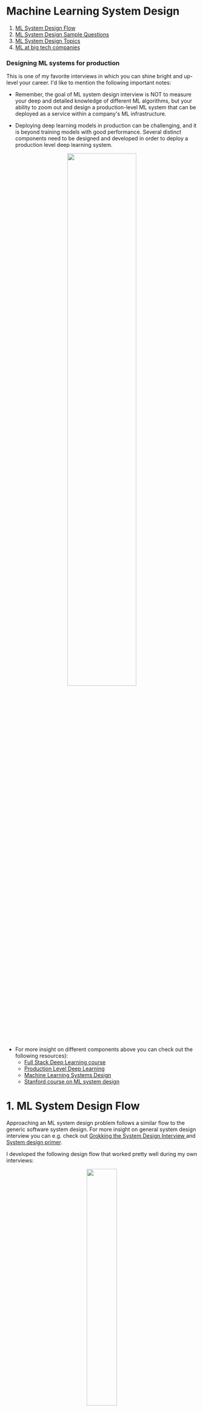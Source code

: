 # <a name="ml-sys"></a>  Machine Learning System Design

1. [ML System Design Flow](#ml-sys-d-f)
2. [ML System Design Sample Questions](#ml-sys-d-q)
3. [ML System Design Topics](#ml-sys-d-t)
4. [ML at big tech companies](#ml-sys-d-c)

### Designing ML systems for production
This is one of my favorite interviews in which you can shine bright and up-level your career. I'd like to mention the following important notes:

- Remember, the goal of ML system design interview is NOT to measure your deep and detailed knowledge of different ML algorithms, but your ability to zoom out and design a production-level ML system that can be deployed as a service within a company's ML infrastructure.

- Deploying deep learning models in production can be challenging, and it is beyond training models with good performance. Several distinct components need to be designed and developed in order to deploy a production level deep learning system.
<p align="center">
<img src="https://github.com/alirezadir/Production-Level-Deep-Learning/blob/master/images/components.png" title="" width="60%" height="60%">
</p>

- For more insight on different components above you can check out the following resources):
  - [Full Stack Deep Learning course](https://fall2019.fullstackdeeplearning.com/)
  - [Production Level Deep Learning](https://github.com/alirezadir/Production-Level-Deep-Learning)
  - [Machine Learning Systems Design](https://github.com/chiphuyen/machine-learning-systems-design)
  - [Stanford course on ML system design](https://online.stanford.edu/courses/cs329s-machine-learning-systems-design)



# 1. ML System Design Flow <a name="ml-sys-d-f"></a>
Approaching an ML system design problem follows a similar flow to the generic software system design.
For more insight on general system design interview you can e.g. check out [Grokking the System Design Interview
](https://www.educative.io/courses/grokking-the-system-design-interview)
and [System design primer](https://github.com/donnemartin/system-design-primer).



I developed the following design flow that worked pretty well during my own interviews:

<p align="center">
<img src="https://user-images.githubusercontent.com/5262877/219497742-f70eca2a-4338-4362-8a6a-ec83057a3230.png" title="" width="40%" height="40%">
</p>


## 1. Problem Formulation 
  - Use case(s) and business goal
  - What does it mean? 
    - Translate an abstract problem into an ML problem (identify it e.g. as binary classification, multi-classification, unsupervised learning, etc)
   - Requirements
      - Scope, scale, and personalization   
      - prediction: latency, scale of prediction 
   - Assumptions 
   - Do we need ML to solve this problem? 
      - Trade off between impact and cost
        - Costs: Data collection, data annotation, compute 
        - if Yes, we choose an ML system to design. If No, follow a general system design flow.  

## 2. Metrics (Offline and Online)
  - Offline metrics (e.g. classification, relevance metrics)  
    - Accuracy related metrics
      - Precision, Recall, F1, AUC ROC, mAP, logloss, etc
        - Imbalanced data
    - Retrieval metrics
      - Precision@k, MAP, MRR    
    - Ranking metrics 
      - NDCG 
    - Problem specific metrics 
      - e.g. BLEURT, GLUE for language, CPE for ads, etc  
    - Latency 
    - Computational cost (in particular for on-device)
  - Online metrics 
    - CTR
    - Task/session success/failure rate/times, 
    - Engagement rate
    - Reciprocal rank of first click etc, 
    - Conversion rate
    - Counter metrics: direct negative feedback (hide, report)
  - Trade-offs b/w metrics 

## 3. Architectural Components (MVP Logic)
   - High level architecture and main components
        - non-ML components: 
          - user, app server, DBs, KGs, etc and their interactions   
      - ML components: 
        - Modeling modules (e.g. candidate generator, ranker, ect)
        - Train data generator  
   - Model based vs rule based logic 
        - Pros and cons, and decision 
          -  Note: Always start as simple as possible (KISS) and iterate over 
    - Propose a simple model (e.g. a binary logistic regression classifier)
     

## 4. Data Collection and Preperation 
  - Data needs 
    - target variable 
    - big actors in signals (e.g. users, items, etc)
    - type (e.g. image, text, video, etc) and volume
  - Sources
      - availability and cost
      - implicit (logging), explicit (e.g. user survey)   
  - Sampling 
    - Nonprobablistic sampling   
    - Probabilistic sampling methods 
      - random, stratified, reservoir, importance sampling
  - Labelling (for supervised)
    - Labling methods
      - Natural labels (extracted from data e.g. clicks, likes, purchase, etc)   
        - Missing negative labels (not clicking is not a negative label): 
          - Negative sampling    
      - Explicit user feedback 
      - Human annotation (super costly, slow, privacy issues)
     - Handliing lack of labels
      - Programmatic labeling methods (noisy, pros: cost, privacy, adaptive)
        - Semi-supervised methods (from an initial smaller set of labels e.g. perturbation based)
        - Weak supervision (encode heuristics e.g. keywords, regex, db, output of other ML models)
      - Transfer learning: 
        - pretrain on cheap large data (e.g. GPT-3), 
        - zero-shot or fine-tune for downstream task  
      - Active learning
    - Labeling cost and trade-offs
  - Class imbalance 
      - Resampling 
      - weighted loss fcn 
      - combining classes  
  - Data augmentation 
  - Data generation 
    - Data ingestion (offline, online)
    - Feature generation (next)
    - Feature transform
    - Label generation 
    - Joiner 
 
## 5. Feature Engineering 
  - Choosing features
    - Define big actors (e.g. user, item, document, query, ad, context), 
    - Define actor specific features (current, historic)
      - Example text features: n-grams (uni,bi), intent, topic, frequency, length, embeddings  
      - Example user features: user profile, user history, user interests  
    - Define cross features (e.g. user-item, or query-document features)
      - Example query-document features: tf-idf 
      - Example user-item features: user-video watch history, user search history, user-ad interactions(view, like) 
    - Privacy constraints 
  - Feature representation
    - One hot encoding
    - Embeddings 
      - e.g. for text, image, graphs, users (how), stores, etc
      - how to generate/learn?
      - pre-compute and store 
    - Encoding categorical features (one hot, ordinal, count, etc) 
    - Positional embeddings 
  - Missing Values 
  - Scaling/Normalization 
  - Feature importance 
  - Featurizer (raw data -> features)
    
## 6. Model Development, Training, and Offline Evaluation 
  - Modular architecture 
    - Model 1 architecture  (e.g. candidate generation)
    - Model 2 architecture (e.g. ranker, filter)
    - ... 
 - Data splits (train, dev, test)
    - Portions
    - Splitting time-correlated data (split by time)
      - seasonality, trend  
    - Data leackage: 
      - scale after split, 
      - use only train split for stats, scaling, and missing vals
- Model training procedure 
  - Model validation  
  - Model offline evaluations 
  - Debugging
  - Offline vs online training  
  - Iterate over MVP model
    - Model Selection 
    - Data augmentation 
    - Model update frequency 
   

## 7. Inference/Prediction Service 
  - Data processing and verification 
  - Web app and serving system
  - Prediction serivce 
  - Batch vs Online prediction 
    - Batch: periodic, pre-computed and stored, retrieved as needed - high throughput
    - Online: predict as request arrives - low latency   
    - Hybrid: e.g. Netflix: batch for titles, online for rows   
  - ML on the Edge (on-device AI)
    - Network connection/latancy, privacy, cheap 
    - Memory, compute power, energy constraints  
    - Model Compression 
      - Quantization 
      - Pruning 
      - Knowledge distillation 
      - Factorization 

## 8. Online Testing and Model Deployment 
- A/B Experiments 
  - How to A/B test? 
    - what portion of users?
    - control and test groups 
    - null hypothesis 
- Bandits 
- Shadow deployment 
- Canary release 


## 9. Scaling, Monitoring, and Updates 
  - Scaling for increased demand (same as in distributed systems)
    - Scaling general SW system (distributed servers, load balancer, sharding, replication, caching, etc) 
      - Train data / KB partitioning 
    - Scaling ML system
      - Data parallelism (for training)
      - Model parallelism (for inference)
      - Monitoring, failure tolerance, updating 
  - Monitoring: 
    - Logging 
      - Features, predictions, metrics, events 
    - Monitoring metrics 
      - SW system metrics 
      - ML metrics (accuracy related, predictions, features) 
        - Online and offline metric dashboards  
    - Monitoring data distribution shifts 
      - Types: Covariate, label and concept shifts 
      - Detection (stats, hypothesis testing)
      - Correction 
  - System failures 
      - SW system failure 
        - dependency, deployment, hardware, downtime    
      - ML system failure 
        - data distribution difference (test vs online) 
        - feedback loops 
        - edge cases  
        - data distribution changes 
  - Alarms 
    - failures (data pipeline, training, depolyment), low metrics, etc
  - Continual training 
    - Model updates
      - train from scratch or a base model 
      - how often? daily, weekly, monthly, etc
    - Auto update models  

## 10. Deep dive, and iterate 
 - Edge cases (e.g. invalid/junk input)
 - Iterations over the base design 
 - Bias in training data 
 - Freshness, Diversity

# 2. ML System Design Sample Questions <a name="ml-sys-d-q"></a>
Design a:
* Recommendation System 
  *  Video recommendation (Netflix, Youtube) 
  *  Friend/follower recommendation (Facebook, Twitter)
  *  Replacement product recommendation (Instacart)
  *  Rental recommendation (Airbnb)
  *  Place recommendation 
* Newsfeed system (ranking)
* Search system (retrival, ranking)
  * Google saerch
* Ads serving system (retrival, ranking) 
* Ads click predicition system (ranking)
* Named entity linking system (tagging, resolution)
* Spam/illegal ads/email detection system
* Fraud detection system 
* Autocompletion / Typeahead suggestion system 
* Ride matching system 
* Language identification system
* Chatbot system 
* Question ansering system
* Proximity service / Yelp
* Food delivery time  
* Self-driving car (Perception, Prediction, Planning)
* Sentiment analysis system 
* Healthcare diagnosis system 

More questions can be found [here](https://huyenchip.com/machine-learning-systems-design/exercises.html). 
 
# 3. ML System Design Topics <a name="ml-sys-d-t"></a>
I observed there are certain sets of topics that are frequently brought up or can be used as part of the logic of the system. Here are some of the important ones:

### Recommendation Systems
- Recommend the most relevant items to users 
- Collaborative Filtering (CF)
    - User based, item based
    - Cold start problem
    - Matrix factorization
- Content based filtering

### Ranking (Ads, newsfeed, etc)
- Ranking by relevance 
- Ranking algorithms
- Multi-stage ranking + blender + filter 

### Information Retrieval
- Candidate generation 
- Search
  - Document selection 

### Personalization 

### NLP
- Preprocessing
- Word Embeddings
  - Word2Vec, GloVe, Elmo, BERT, GPT
- Text classification and sentiment analysis
- NLP specialist topics:
  - Language Modeling
  - Part of speech tagging
    - POS HMM
    - Viterbi algorithm and beam search
  - Named entity recognition
  - Topic modeling
  - Speech Recognition Systems
    - Feature extraction, MFCCs
    - Acoustic modeling
      - HMMs for AM
      - CTC algorithm (advanced)
    - Language modeling
      - N-grams vs deep learning models (trade-offs)
      - Out of vocabulary problem
  - Dialog and chatbots
    - [CMU lecture on chatbots](http://tts.speech.cs.cmu.edu/courses/11492/slides/chatbots_shrimai.pdf)
    - [CMU lecture on spoken dialogue systems](http://tts.speech.cs.cmu.edu/courses/11492/slides/sds_components.pdf)
  - Machine Translation
    - Seq2seq models, NMT, Transformers 


### Computer vision
- Image classification
- Object Tracking
- Popular architectures (AlexNet, VGG, ResNET)
- ...


# 4. ML at big tech companies  <a name="ml-sys-d-c"></a>
Once you learn about the basics, I highly recommend checking out different companies blogs on ML systems. You can refer to some of those resources in the [ML at Companies](ml-comapnies.md) section.


